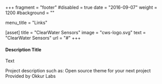 +++
fragment = "footer"
#disabled = true
date = "2016-09-07"
weight = 1200
#background = ""

menu_title = "Links"

[asset]
  title = "ClearWater Sensors"
  image = "cws-logo.svg"
  text = "ClearWater Sensors"
  url = "#"
+++

#### Description Title

Text

Project description such as:
Open source theme for your next project
Provided by Okkur Labs
